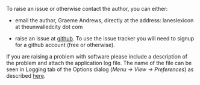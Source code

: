 

To raise an issue or otherwise contact the author, you can either:

+ email the author, Graeme Andrews, directly at the address:  laneslexicon at theunwalledcity dot com

+ raise an issue at [github](https://github.com/laneslexicon/lexicon/issues). To use the issue tracker you will need to signup for a github account (free or otherwise).

If you are raising a problem with software please include a description of the problem and attach the application log file. The name of the file can be seen in Logging tab of the Options dialog (*Menu -> View -> Preferences*) as described [here](options/logging.md).
